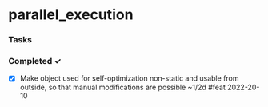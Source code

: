 # parallel_execution

### Tasks 

### Completed ✓
- [x] Make object used for self-optimization non-static and usable from outside, so that manual modifications are possible ~1/2d #feat 2022-20-10
